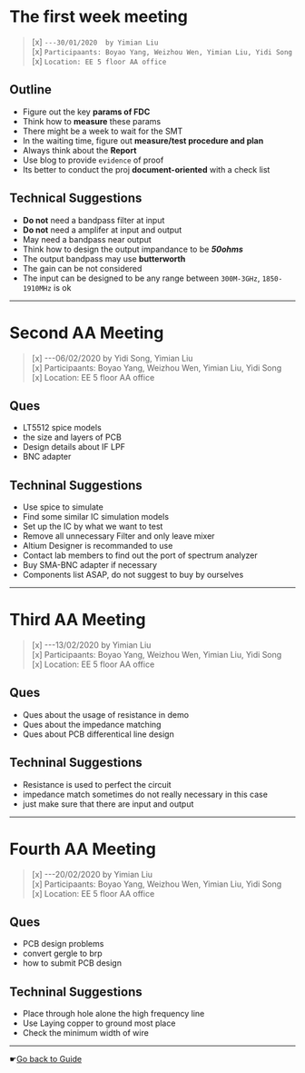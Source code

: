 # The first week meeting
>[x] `---30/01/2020  by Yimian Liu`   
>[x] `Participaants: Boyao Yang, Weizhou Wen, Yimian Liu, Yidi Song`   
>[x] `Location: EE 5 floor AA office`   

## Outline
 - Figure out the key **params of FDC**
 - Think how to **measure** these params
 - There might be a week to wait for the SMT
 - In the waiting time, figure out **measure/test procedure and plan**
 - Always think about the **Report**
 - Use blog to provide `evidence` of proof
 - Its better to conduct the proj **document-oriented** with a check list

## Technical Suggestions
 - **Do not** need a bandpass filter at input
 - **Do not** need a amplifer at input and output
 - May need a bandpass near output
 - Think how to design the output impandance to be ***50ohms***
 - The output bandpass may use **butterworth**
 - The gain can be not considered
 - The input can be designed to be any range between `300M-3GHz`, `1850-1910MHz` is ok



------------------------------


# Second AA Meeting
>[x] ---06/02/2020 by Yidi Song, Yimian Liu     
>[x] Participaants: Boyao Yang, Weizhou Wen, Yimian Liu, Yidi Song   
>[x] Location: EE 5 floor AA office   

## Ques
 - LT5512 spice models
 - the size and layers of PCB
 - Design details about IF LPF
 - BNC adapter

## Techninal Suggestions    
- Use spice to simulate
- Find some similar IC simulation models
- Set up the IC by what we want to test
- Remove all unnecessary Filter and only leave mixer
- Altium Designer is recommanded to use
- Contact lab members to find out the port of spectrum analyzer
- Buy SMA-BNC adapter if necessary
- Components list ASAP, do not suggest to buy by ourselves


------------------------------

# Third AA Meeting
>[x] ---13/02/2020 by Yimian Liu     
>[x] Participaants: Boyao Yang, Weizhou Wen, Yimian Liu, Yidi Song   
>[x] Location: EE 5 floor AA office   

## Ques
 - Ques about the usage of resistance in demo
 - Ques about the impedance matching
 - Ques about PCB differentical line design

## Techninal Suggestions    
- Resistance is used to perfect the circuit
- impedance match sometimes do not really necessary in this case
- just make sure that there are input and output


-------------------------------------------------

# Fourth AA Meeting
>[x] ---20/02/2020 by Yimian Liu     
>[x] Participaants: Boyao Yang, Weizhou Wen, Yimian Liu, Yidi Song   
>[x] Location: EE 5 floor AA office   

## Ques
 - PCB design problems
 - convert gergle to brp
 - how to submit PCB design

## Techninal Suggestions    
- Place through hole alone the high frequency line
- Use Laying copper to ground most place
- Check the minimum width of wire


-----------------------------
☛[Go back to Guide](/)
